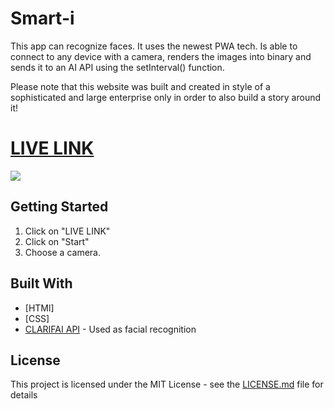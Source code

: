 



# Smart-i

This app can recognize faces. It uses the newest PWA tech. Is able to connect to any device with a camera, renders the images into binary and sends it to an AI API using the setInterval() function.

Please note that this website was built and created in style of a sophisticated and large enterprise only in order to also build a story around it!


# [LIVE LINK]("https://karanius.github.io/smart-i/pages/faceRecog.html")

![](screenshot.gif)

## Getting Started

1. Click on "LIVE LINK"
2. Click on "Start"
3. Choose a camera.


## Built With

* [HTMl]
* [CSS]
* [CLARIFAI API](https://www.clarifai.com/) - Used as facial recognition

## License

This project is licensed under the MIT License - see the [LICENSE.md](LICENSE.md) file for details
